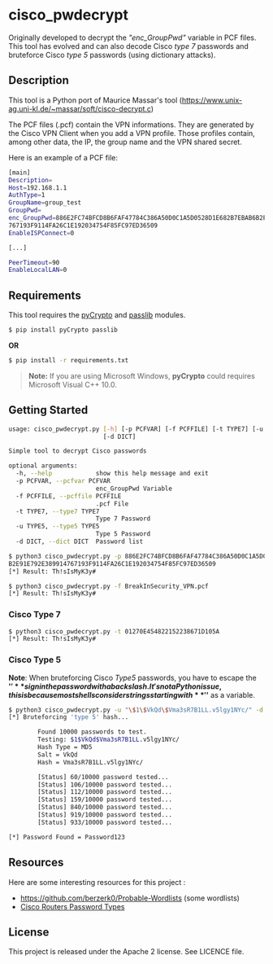 cisco_pwdecrypt
===============

Originally developed to decrypt the *"enc_GroupPwd"* variable in PCF files. This tool has evolved and can also decode Cisco *type 7* passwords and bruteforce Cisco *type 5* passwords (using dictionary attacks).

## Description

This tool is a Python port of Maurice Massar's tool (https://www.unix-ag.uni-kl.de/~massar/soft/cisco-decrypt.c)

The PCF files (.pcf) contain the VPN informations. They are generated by the Cisco VPN Client when you add a VPN profile.
Those profiles contain, among other data, the IP, the group name and the VPN shared secret.

Here is an example of a PCF file:

```bash
[main]
Description=
Host=192.168.1.1
AuthType=1
GroupName=group_test
GroupPwd=
enc_GroupPwd=886E2FC74BFCD8B6FAF47784C386A50D0C1A5D0528D1E682B7EBAB6B2E91E792E389914
767193F9114FA26C1E192034754F85FC97ED36509
EnableISPConnect=0

[...]

PeerTimeout=90
EnableLocalLAN=0
```

## Requirements

This tool requires the [pyCrypto](https://www.dlitz.net/software/pycrypto/) and [passlib](https://bitbucket.org/ecollins/passlib/wiki/Home) modules.

```bash
$ pip install pyCrypto passlib
```
**OR**
```bash
$ pip install -r requirements.txt
```

> **Note:** If you are using Microsoft Windows, **pyCrypto** could requires Microsoft Visual C++ 10.0.

## Getting Started

```bash
usage: cisco_pwdecrypt.py [-h] [-p PCFVAR] [-f PCFFILE] [-t TYPE7] [-u TYPE5]
                          [-d DICT]

Simple tool to decrypt Cisco passwords

optional arguments:
  -h, --help            show this help message and exit
  -p PCFVAR, --pcfvar PCFVAR
                        enc_GroupPwd Variable
  -f PCFFILE, --pcffile PCFFILE
                        .pcf File
  -t TYPE7, --type7 TYPE7
                        Type 7 Password
  -u TYPE5, --type5 TYPE5
                        Type 5 Password
  -d DICT, --dict DICT  Password list

$ python3 cisco_pwdecrypt.py -p 886E2FC74BFCD8B6FAF47784C386A50D0C1A5D0528D1E682B7EBAB6
B2E91E792E389914767193F9114FA26C1E192034754F85FC97ED36509
[*] Result: Th!sIsMyK3y#

$ python3 cisco_pwdecrypt.py -f BreakInSecurity_VPN.pcf
[*] Result: Th!sIsMyK3y#
```

### Cisco Type 7

```bash
$ python3 cisco_pwdecrypt.py -t 01270E454822152238671D105A
[*] Result: Th!sIsMyK3y#
```

### Cisco Type 5

**Note**: When bruteforcing Cisco *Type5* passwords, you have to escape the **'$'** sign in the password with a backslash. It's not a Python issue, this is because most shells consider strings starting with **'$'** as a variable.

```bash
$ python3 cisco_pwdecrypt.py -u "\$1\$VkQd\$Vma3sR7B1LL.v5lgy1NYc/" -d passwords.txt
[*] Bruteforcing 'type 5' hash...

        Found 10000 passwords to test.
        Testing: $1$VkQd$Vma3sR7B1LL.v5lgy1NYc/
        Hash Type = MD5
        Salt = VkQd
        Hash = Vma3sR7B1LL.v5lgy1NYc/

        [Status] 60/10000 password tested...
        [Status] 106/10000 password tested...
        [Status] 112/10000 password tested...
        [Status] 159/10000 password tested...
        [Status] 840/10000 password tested...
        [Status] 919/10000 password tested...
        [Status] 933/10000 password tested...

[*] Password Found = Password123
```

## Resources

Here are some interesting resources for this project :

- https://github.com/berzerk0/Probable-Wordlists (some wordlists)
- [Cisco Routers Password Types](https://learningnetwork.cisco.com/docs/DOC-27166)

## License

This project is released under the Apache 2 license. See LICENCE file.
